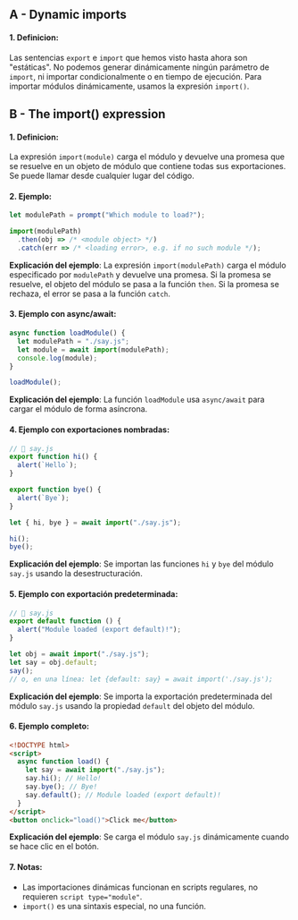 ## A - Dynamic imports

#### 1. **Definicion:**

Las sentencias `export` e `import` que hemos visto hasta ahora son "estáticas". No podemos generar dinámicamente ningún parámetro de `import`, ni importar condicionalmente o en tiempo de ejecución. Para importar módulos dinámicamente, usamos la expresión `import()`.

## B - The import() expression

#### 1. **Definicion:**

La expresión `import(module)` carga el módulo y devuelve una promesa que se resuelve en un objeto de módulo que contiene todas sus exportaciones. Se puede llamar desde cualquier lugar del código.

#### 2. **Ejemplo:**

```javascript
let modulePath = prompt("Which module to load?");

import(modulePath)
  .then(obj => /* <module object> */)
  .catch(err => /* <loading error>, e.g. if no such module */);
```

**Explicación del ejemplo**:
La expresión `import(modulePath)` carga el módulo especificado por `modulePath` y devuelve una promesa. Si la promesa se resuelve, el objeto del módulo se pasa a la función `then`. Si la promesa se rechaza, el error se pasa a la función `catch`.

#### 3. **Ejemplo con async/await:**

```javascript
async function loadModule() {
  let modulePath = "./say.js";
  let module = await import(modulePath);
  console.log(module);
}

loadModule();
```

**Explicación del ejemplo**:
La función `loadModule` usa `async/await` para cargar el módulo de forma asíncrona.

#### 4. **Ejemplo con exportaciones nombradas:**

```javascript
// 📁 say.js
export function hi() {
  alert(`Hello`);
}

export function bye() {
  alert(`Bye`);
}
```

```javascript
let { hi, bye } = await import("./say.js");

hi();
bye();
```

**Explicación del ejemplo**:
Se importan las funciones `hi` y `bye` del módulo `say.js` usando la desestructuración.

#### 5. **Ejemplo con exportación predeterminada:**

```javascript
// 📁 say.js
export default function () {
  alert("Module loaded (export default)!");
}
```

```javascript
let obj = await import("./say.js");
let say = obj.default;
say();
// o, en una línea: let {default: say} = await import('./say.js');
```

**Explicación del ejemplo**:
Se importa la exportación predeterminada del módulo `say.js` usando la propiedad `default` del objeto del módulo.

#### 6. **Ejemplo completo:**

```html
<!DOCTYPE html>
<script>
  async function load() {
    let say = await import("./say.js");
    say.hi(); // Hello!
    say.bye(); // Bye!
    say.default(); // Module loaded (export default)!
  }
</script>
<button onclick="load()">Click me</button>
```

**Explicación del ejemplo**:
Se carga el módulo `say.js` dinámicamente cuando se hace clic en el botón.

#### 7. **Notas:**

- Las importaciones dinámicas funcionan en scripts regulares, no requieren `script type="module"`.
- `import()` es una sintaxis especial, no una función.

